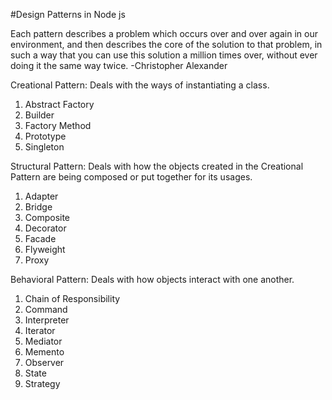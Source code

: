 #Design Patterns in Node js

Each pattern describes a problem which occurs over and over again in our environment, and then describes the core of the solution to that problem, in such a way that you can use this solution a million times over, without ever doing it the same way twice.
-Christopher Alexander

Creational Pattern: Deals with the ways of instantiating a class.

1. Abstract Factory
2. Builder
3. Factory Method
4. Prototype
5. Singleton

Structural Pattern: Deals with how the objects created in the Creational Pattern are being composed or put together for its usages.

1. Adapter
2. Bridge
3. Composite
4. Decorator
5. Facade
6. Flyweight
7. Proxy

Behavioral Pattern: Deals with how objects interact with one another.

1. Chain of Responsibility
2. Command
3. Interpreter
4. Iterator
5. Mediator
6. Memento
7. Observer
8. State
9. Strategy
